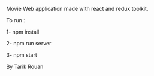 Movie Web application made with react and redux toolkit.

To run :

1- npm install

2- npm run server

3- npm start

By Tarik Rouan
